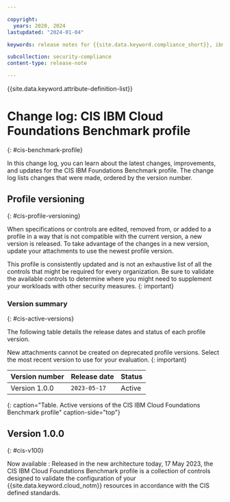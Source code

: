 ```yaml
---

copyright:
  years: 2020, 2024
lastupdated: "2024-01-04"

keywords: release notes for {{site.data.keyword.compliance_short}}, ibm security best practices, profile changes, enhancements, fixes, improvements

subcollection: security-compliance
content-type: release-note

---
```


{{site.data.keyword.attribute-definition-list}}

# Change log: CIS IBM Cloud Foundations Benchmark profile
{: #cis-benchmark-profile}

In this change log, you can learn about the latest changes, improvements, and updates for the CIS IBM Foundations Benchmark profile. The change log lists changes that were made, ordered by the version number.


## Profile versioning
{: #cis-profile-versioning}

When specifications or controls are edited, removed from, or added to a profile in a way that is not compatible with the current version, a new version is released. To take advantage of the changes in a new version, update your attachments to use the newest profile version. 

This profile is consistently updated and is not an exhaustive list of all the controls that might be required for every organization. Be sure to validate the available controls to determine where you might need to supplement your workloads with other security measures.
{: important}

### Version summary
{: #cis-active-versions}

The following table details the release dates and status of each profile version.

New attachments cannot be created on deprecated profile versions. Select the most recent version to use for your evaluation.
{: important}

| Version number | Release date | Status |
|:---------------|:-------------|:-------|
| Version 1.0.0 | `2023-05-17` | Active |
{: caption="Table. Active versions of the CIS IBM Cloud Foundations Benchmark profile" caption-side="top"}


## Version 1.0.0
{: #cis-v100}

Now available
:   Released in the new architecture today, 17 May 2023, the CIS IBM Cloud Foundations Benchmark profile is a collection of controls designed to validate the configuration of your {{site.data.keyword.cloud_notm}} resources in accordance with the CIS defined standards.
